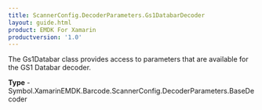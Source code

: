 ```yaml
---
title: ScannerConfig.DecoderParameters.Gs1DatabarDecoder
layout: guide.html
product: EMDK For Xamarin
productversion: '1.0'
---
```

The Gs1Databar class provides access to parameters that are available for the GS1 Databar decoder.

**Type** - Symbol.XamarinEMDK.Barcode.ScannerConfig.DecoderParameters.BaseDecoder
















